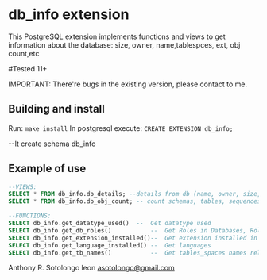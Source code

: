 db_info extension
======================================

This PostgreSQL extension implements  functions and views  to get information about the database: size, owner, name,tablespces, ext,  obj count,etc

#Tested  11+

IMPORTANT: There're bugs in the existing version, please contact to me.


Building and install
--------
Run: `make install` 
In postgresql execute: `CREATE EXTENSION db_info;`

--It create schema db_info
              




Example of use
-------
```sql
--VIEWS:
SELECT * FROM db_info.db_details; --details from db (name, owner, size, encoding, collate)
SELECT * FROM db_info.db_obj_count; -- count schemas, tables, sequences, function, triggers, rules, constraints, indexes, views

--FUNCTIONS:
SELECT db_info.get_datatype_used()	--	Get datatype used 
SELECT db_info.get_db_roles()	        --	Get Roles in Databases, Roles related with (tables, index,views, sequence,type and proc )
SELECT db_info.get_extension_installed()--	Get extension installed in current database
SELECT db_info.get_language_installed()	--	Get languages
SELECT db_info.get_tb_names()	        --	Get tables_spaces names related with (table, index, mat. view)

```
Anthony R. Sotolongo leon
asotolongo@gmail.com

